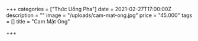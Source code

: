 +++
categories = ["Thức Uống Pha"]
date = 2021-02-27T17:00:00Z
description = ""
image = "/uploads/cam-mat-ong.jpg"
price = "45.000"
tags = []
title = "Cam Mật Ong"

+++
